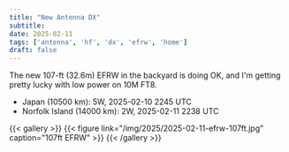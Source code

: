 ```yaml
---
title: "New Antenna DX"
subtitle:
date: 2025-02-11
tags: ['antenna', 'hf', 'dx', 'efrw', 'home']
draft: false
---
```


The new 107-ft (32.6m) EFRW
in the backyard
is doing OK,
and I'm getting pretty lucky
with low power on 10M FT8.

- Japan (10500 km): 5W, 2025-02-10 2245 UTC
- Norfolk Island (14000 km): 2W, 2025-02-11 2238 UTC

{{< gallery >}}
{{< figure link="/img/2025/2025-02-11-efrw-107ft.jpg" caption="107ft EFRW" >}}
{{< /gallery >}}

<!--more-->
